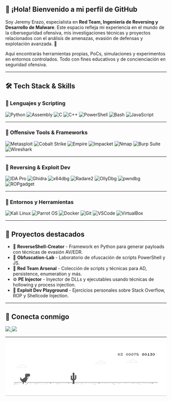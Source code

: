 <h2>👋 ¡Hola! Bienvenido a mi perfil de GitHub</h2>
<p>
Soy Jeremy Erazo, especialista en <strong>Red Team, Ingeniería de Reversing y Desarrollo de Malware</strong>. Este espacio refleja mi experiencia en el mundo de la ciberseguridad ofensiva, mis investigaciones técnicas y proyectos relacionados con el análisis de amenazas, evasión de defensas y explotación avanzada. 🚩
</p>

<p>
Aquí encontrarás herramientas propias, PoCs, simulaciones y experimentos en entornos controlados. Todo con fines educativos y de concienciación en seguridad ofensiva.
</p>

---

## 🛠️ Tech Stack & Skills

### 🧠 Lenguajes y Scripting

![Python](https://img.shields.io/badge/Python-3776AB?style=for-the-badge&logo=python&logoColor=white)
![Assembly](https://img.shields.io/badge/Assembly-6E4C13?style=for-the-badge&logoColor=white)
![C](https://img.shields.io/badge/C-00599C?style=for-the-badge&logo=c&logoColor=white)
![C++](https://img.shields.io/badge/C++-044F88?style=for-the-badge&logo=cplusplus&logoColor=white)
![PowerShell](https://img.shields.io/badge/Powershell-5391FE?style=for-the-badge&logo=powershell&logoColor=white)
![Bash](https://img.shields.io/badge/Bash-121011?style=for-the-badge&logo=gnubash&logoColor=white)
![JavaScript](https://img.shields.io/badge/JavaScript-F0DB4F?style=for-the-badge&logo=javascript&logoColor=black)

---

### 🧪 Offensive Tools & Frameworks

![Metasploit](https://img.shields.io/badge/Metasploit-000000?style=for-the-badge&logo=metasploit&logoColor=white)
![Cobalt Strike](https://img.shields.io/badge/CobaltStrike-%23007ACC.svg?style=for-the-badge&logoColor=white)
![Empire](https://img.shields.io/badge/Empire-25292E?style=for-the-badge&logo=empire&logoColor=white)
![Impacket](https://img.shields.io/badge/Impacket-6E40C9?style=for-the-badge)
![Nmap](https://img.shields.io/badge/Nmap-214478?style=for-the-badge&logo=nmap&logoColor=white)
![Burp Suite](https://img.shields.io/badge/BurpSuite-FF6600?style=for-the-badge&logo=burpsuite&logoColor=white)
![Wireshark](https://img.shields.io/badge/Wireshark-1679A7?style=for-the-badge&logo=wireshark&logoColor=white)

---

### 🔬 Reversing & Exploit Dev

![IDA Pro](https://img.shields.io/badge/IDA%20Pro-000000?style=for-the-badge&logoColor=white)
![Ghidra](https://img.shields.io/badge/Ghidra-F00000?style=for-the-badge&logoColor=white)
![x64dbg](https://img.shields.io/badge/x64dbg-303030?style=for-the-badge)
![Radare2](https://img.shields.io/badge/Radare2-000000?style=for-the-badge&logoColor=white)
![OllyDbg](https://img.shields.io/badge/OllyDbg-404040?style=for-the-badge)
![pwndbg](https://img.shields.io/badge/pwndbg-841177?style=for-the-badge)
![ROPgadget](https://img.shields.io/badge/ROPgadget-9B30FF?style=for-the-badge)

---

### 🧰 Entornos y Herramientas

![Kali Linux](https://img.shields.io/badge/Kali-268BEE?style=for-the-badge&logo=kalilinux&logoColor=white)
![Parrot OS](https://img.shields.io/badge/Parrot_OS-2FC5C5?style=for-the-badge&logo=parrot-security&logoColor=white)
![Docker](https://img.shields.io/badge/Docker-0db7ed.svg?style=for-the-badge&logo=docker&logoColor=white)
![Git](https://img.shields.io/badge/Git-F05032?style=for-the-badge&logo=git&logoColor=white)
![VSCode](https://img.shields.io/badge/VSCode-0078D4?style=for-the-badge&logo=visual-studio-code&logoColor=white)
![VirtualBox](https://img.shields.io/badge/VirtualBox-183A61?style=for-the-badge&logo=virtualbox&logoColor=white)

---

## 📁 Proyectos destacados

- 🧿 **ReverseShell-Creator** - Framework en Python para generar payloads con técnicas de evasión AV/EDR.
- 💉 **Obfuscation-Lab** - Laboratorio de ofuscación de scripts PowerShell y JS.
- 🧬 **Red Team Arsenal** - Colección de scripts y técnicas para AD, persistence, enumeration y más.
- ⚙️ **PE Injector** - Inyector de DLLs y ejecutables usando técnicas de hollowing y process injection.
- 🧨 **Exploit Dev Playground** - Ejercicios personales sobre Stack Overflow, ROP y Shellcode Injection.

---

## 🔗 Conecta conmigo

<a href="https://www.instagram.com/er4z0_s3b/" target="_blank">
<img src="https://img.shields.io/badge/Instagram-%23E1306C.svg?style=for-the-badge&logo=Instagram&logoColor=white" />
</a>
<a href="https://www.linkedin.com/in/jeremy-erazo-0811081b2/" target="_blank">
<img src="https://img.shields.io/badge/LinkedIn-%230077B5.svg?style=for-the-badge&logo=LinkedIn&logoColor=white" />
</a>

---

![Dino](https://raw.githubusercontent.com/sanket9006/sanket9006/master/dino.gif)
